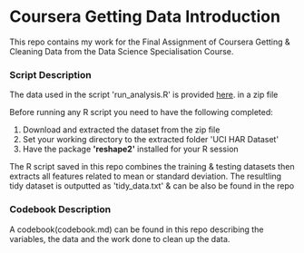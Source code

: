 # Coursera Getting Data Introduction

This repo contains my work for the Final Assignment of Coursera Getting &amp; Cleaning Data from the Data Science Specialisation Course.

### Script Description

The data used in the script 'run_analysis.R' is provided [here](http://archive.ics.uci.edu/ml/datasets/Human+Activity+Recognition+Using+Smartphones). in a zip file

Before running any R script you need to have the following completed:

1. Download and extracted the dataset from the zip file
2. Set your working directory to the extracted folder 'UCI HAR Dataset'
3. Have the package **'reshape2'** installed for your R session

The R script saved in this repo combines the training & testing datasets then extracts all features related to mean or standard deviation.
The resultling tidy dataset is outputted as 'tidy_data.txt' & can be also be found in the repo

### Codebook Description

A codebook(codebook.md) can be found in this repo describing the variables, the data and the work done to clean up the data.
